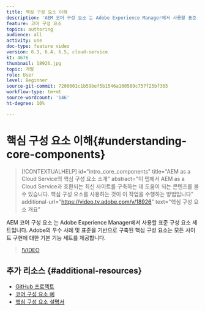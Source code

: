 ```yaml
---
title: 핵심 구성 요소 이해
description: 'AEM 코어 구성 요소 는 Adobe Experience Manager에서 사용할 표준 구성 요소 세트입니다. Adobe의 우수 사례 및 표준을 기반으로 구축된 핵심 구성 요소는 모든 사이트 구현에 대한 기본 기능 세트를 제공합니다. '
feature: 코어 구성 요소
topics: authoring
audience: all
activity: use
doc-type: feature video
version: 6.3, 6.4, 6.5, cloud-service
kt: 4676
thumbnail: 18926.jpg
topic: 개발
role: User
level: Beginner
source-git-commit: 7200601c1b59bef5b1546a100589c757f25bf365
workflow-type: tm+mt
source-wordcount: '146'
ht-degree: 10%

---
```



# 핵심 구성 요소 이해{#understanding-core-components}

>[!CONTEXTUALHELP]
>id="intro_core_components"
>title="AEM as a Cloud Service의 핵심 구성 요소 소개"
>abstract="이 탭에서 AEM as a Cloud Service과 호환되는 최신 사이트를 구축하는 데 도움이 되는 콘텐츠를 볼 수 있습니다. 핵심 구성 요소를 사용하는 것이 이 작업을 수행하는 방법입니다"
>additional-url="https://video.tv.adobe.com/v/18926" text="핵심 구성 요소 개요"

AEM 코어 구성 요소 는 Adobe Experience Manager에서 사용할 표준 구성 요소 세트입니다. Adobe의 우수 사례 및 표준을 기반으로 구축된 핵심 구성 요소는 모든 사이트 구현에 대한 기본 기능 세트를 제공합니다.

>[!VIDEO](https://video.tv.adobe.com/v/18926/?quality=12&learn=on)

## 추가 리소스 {#additional-resources}

* [GitHub 프로젝트](https://github.com/adobe/aem-core-wcm-components)
* [코어 구성 요소 예](https://www.aemcomponents.dev/)
* [핵심 구성 요소 설명서](https://experienceleague.adobe.com/docs/experience-manager-core-components/using/introduction.html?lang=ko-KR)
